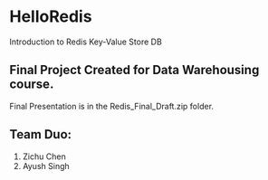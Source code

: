 # HelloRedis
Introduction to Redis Key-Value Store DB


## Final Project Created for Data Warehousing course.

Final Presentation is in the Redis_Final_Draft.zip folder.

## Team Duo:
1. Zichu Chen
2. Ayush Singh
